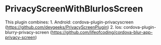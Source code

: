 # PrivacyScreenWithBlurIosScreen
This plugin combines:
    1. Android: cordova-plugin-privacyscreen (https://github.com/devgeeks/PrivacyScreenPlugin)
    2. Ios: cordova-plugin-blurry-privacy-screen (https://github.com/lifeofcoding/cordova-blur-app-privacy-screen) 
